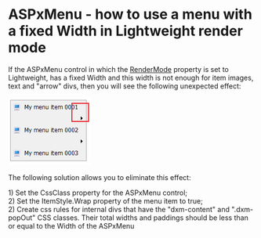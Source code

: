 # ASPxMenu - how to use a menu with a fixed Width in Lightweight render mode


<p>If the ASPxMenu control in which the <a href="http://documentation.devexpress.com/#AspNet/DevExpressWebASPxMenuASPxMenuBase_RenderModetopic"><u>RenderMode</u></a> property is set to Lightweight, has a fixed Width and this width is not enough for item images, text and "arrow" divs, then you will see the following unexpected effect:</p><p><img src="https://raw.githubusercontent.com/DevExpress-Examples/aspxmenu-how-to-use-a-menu-with-a-fixed-width-in-lightweight-render-mode-e2751/13.1.12+/media/58c5bc46-a423-462f-9893-ea7b67cf3388.png"></p><p>The following solution allows you to eliminate this effect:</p><p>1) Set the CssClass property for the ASPxMenu control;<br />
2) Set the ItemStyle.Wrap property of the menu item to true;<br />
2) Create css rules for  internal divs that have the "dxm-content"  and ".dxm-popOut" CSS classes. Their total widths and paddings should be less than or equal to the Width of the ASPxMenu</p>

<br/>


